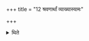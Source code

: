 +++
title = "12 श्रवणार्थां व्याख्यास्यामः"

+++

<details><summary>थिते</summary>

श्रवणार्थां व्याख्यास्यामः १२
</details>
